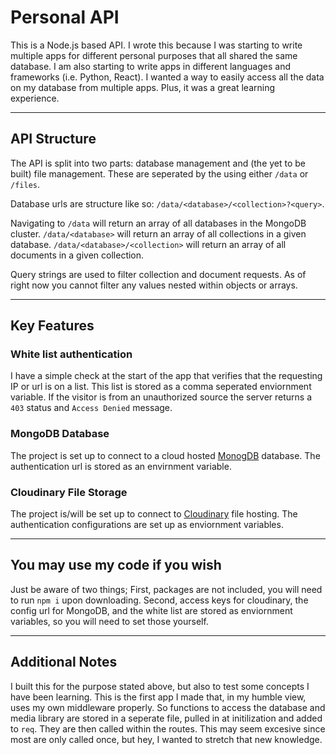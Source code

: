 # Personal API
This is a Node.js based API. I wrote this because I was starting to write multiple apps for different personal purposes that all shared the same database. I am also starting to write apps in different languages and frameworks (i.e. Python, React). I wanted a way to easily access all the data on my database from multiple apps. Plus, it was a great learning experience.

***

## API Structure
The API is split into two parts: database management and (the yet to be built) file management. These are seperated by the using either `/data` or `/files`.

Database urls are structure like so: `/data/<database>/<collection>?<query>`.

Navigating to `/data` will return an array of all databases in the MongoDB cluster. `/data/<database>` will return an array of all collections in a given database. `/data/<database>/<collection>` will return an array of all documents in a given collection.

Query strings are used to filter collection and document requests. As of right now you cannot filter any values nested within objects or arrays.

***

## Key Features
### White list authentication
I have a simple check at the start of the app that verifies that the requesting IP or url is on a list. This list is stored as a comma seperated enviornment variable. If the visitor is from an unauthorized source the server returns a `403` status and `Access Denied` message.
### MongoDB Database
The project is set up to connect to a cloud hosted [MonogDB](https://www.mongodb.com/ "MongoDB Webpage") database. The authentication url is stored as an envirnment variable.
### Cloudinary File Storage
The project is/will be set up to connect to [Cloudinary](https://cloudinary.com "Cloudinary Webpage") file hosting. The authentication configurations are set up as enviornment variables.

***

## You may use my code if you wish

Just be aware of two things; First, packages are not included, you will need to run `npm i` upon downloading. Second, access keys for cloudinary, the config url for MongoDB, and the white list are stored as enviornment variables, so you will need to set those yourself.

***

## Additional Notes
I built this for the purpose stated above, but also to test some concepts I have been learning. This is the first app I made that, in my humble view, uses my own middleware properly. So functions to access the database and media library are stored in a seperate file, pulled in at initilization and added to `req`. They are then called within the routes. This may seem excesive since most are only called once, but hey, I wanted to stretch that new knowledge.